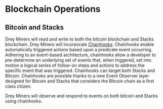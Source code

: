 # Blockchain Operations

## Bitcoin and Stacks

Drey Miners will read and write to both the bitcoin blockchain and Stacks blockchain. Drey Miners will incorporate [Chainhooks](https://www.hiro.so/blog/meet-4-new-features-in-clarinet?ref=stacksblog). Chainhooks enable automatically triggered actions based upon a predicate event occurring. Adhering to an event-based architecture, chainhooks allow a developer to pre-determine an underlying set of events that, when triggered, set into motion a logical series of follow-on steps and actions to address the specific event that was triggered. Chainhooks can target both Stacks and Bitcoin. Chainhooks are possible thanks to a new Event Observer layer designed for Bitcoin and Stacks that considers the Bitcoin chain as a first class citizen.

Drey Miners will observe and respond to events on both bitcoin and Stacks using chainhooks.

